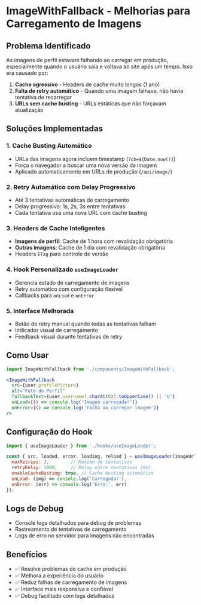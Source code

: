 # ImageWithFallback - Melhorias para Carregamento de Imagens

## Problema Identificado
As imagens de perfil estavam falhando ao carregar em produção, especialmente quando o usuário saía e voltava ao site após um tempo. Isso era causado por:

1. **Cache agressivo** - Headers de cache muito longos (1 ano)
2. **Falta de retry automático** - Quando uma imagem falhava, não havia tentativa de recarregar
3. **URLs sem cache busting** - URLs estáticas que não forçavam atualização

## Soluções Implementadas

### 1. Cache Busting Automático
- URLs das imagens agora incluem timestamp (`?cb=${Date.now()}`)
- Força o navegador a buscar uma nova versão da imagem
- Aplicado automaticamente em URLs de produção (`/api/image/`)

### 2. Retry Automático com Delay Progressivo
- Até 3 tentativas automáticas de carregamento
- Delay progressivo: 1s, 2s, 3s entre tentativas
- Cada tentativa usa uma nova URL com cache busting

### 3. Headers de Cache Inteligentes
- **Imagens de perfil**: Cache de 1 hora com revalidação obrigatória
- **Outras imagens**: Cache de 1 dia com revalidação obrigatória
- Headers `ETag` para controle de versão

### 4. Hook Personalizado `useImageLoader`
- Gerencia estado de carregamento de imagens
- Retry automático com configuração flexível
- Callbacks para `onLoad` e `onError`

### 5. Interface Melhorada
- Botão de retry manual quando todas as tentativas falham
- Indicador visual de carregamento
- Feedback visual durante tentativas de retry

## Como Usar

```jsx
import ImageWithFallback from './components/ImageWithFallback';

<ImageWithFallback
  src={user.profilePicture}
  alt="Foto do Perfil"
  fallbackText={user.username?.charAt(0)?.toUpperCase() || 'U'}
  onLoad={() => console.log('Imagem carregada!')}
  onError={() => console.log('Falha ao carregar imagem')}
/>
```

## Configuração do Hook

```jsx
import { useImageLoader } from './hooks/useImageLoader';

const { src, loaded, error, loading, reload } = useImageLoader(imageUrl, {
  maxRetries: 3,        // Máximo de tentativas
  retryDelay: 1000,     // Delay entre tentativas (ms)
  enableCacheBusting: true, // Cache busting automático
  onLoad: (img) => console.log('Carregada!'),
  onError: (err) => console.log('Erro:', err)
});
```

## Logs de Debug
- Console logs detalhados para debug de problemas
- Rastreamento de tentativas de carregamento
- Logs de erro no servidor para imagens não encontradas

## Benefícios
- ✅ Resolve problemas de cache em produção
- ✅ Melhora a experiência do usuário
- ✅ Reduz falhas de carregamento de imagens
- ✅ Interface mais responsiva e confiável
- ✅ Debug facilitado com logs detalhados
